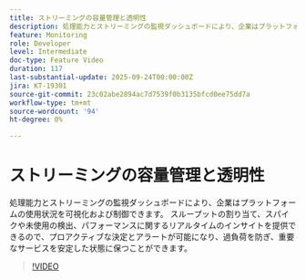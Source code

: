 ```yaml
---
title: ストリーミングの容量管理と透明性
description: 処理能力とストリーミングの監視ダッシュボードにより、企業はプラットフォームの使用状況を可視化および制御できます。 スループットの割り当て、スパイクや未使用の検出、パフォーマンスに関するリアルタイムのインサイトを提供できるので、プロアクティブな決定とアラートが可能になり、過負荷を防ぎ、重要なサービスを安定した状態に保つことができます。
feature: Monitoring
role: Developer
level: Intermediate
doc-type: Feature Video
duration: 117
last-substantial-update: 2025-09-24T00:00:00Z
jira: KT-19301
source-git-commit: 23c02abe2894ac7d7539f0b3135bfcd0ee75dd7a
workflow-type: tm+mt
source-wordcount: '94'
ht-degree: 0%

---
```



# ストリーミングの容量管理と透明性

処理能力とストリーミングの監視ダッシュボードにより、企業はプラットフォームの使用状況を可視化および制御できます。 スループットの割り当て、スパイクや未使用の検出、パフォーマンスに関するリアルタイムのインサイトを提供できるので、プロアクティブな決定とアラートが可能になり、過負荷を防ぎ、重要なサービスを安定した状態に保つことができます。

>[!VIDEO](https://video.tv.adobe.com/v/3475274/?learn=on&enablevpops&captions=jpn)
